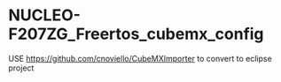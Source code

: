 # NUCLEO-F207ZG_Freertos_cubemx_config
USE https://github.com/cnoviello/CubeMXImporter to convert to eclipse project
